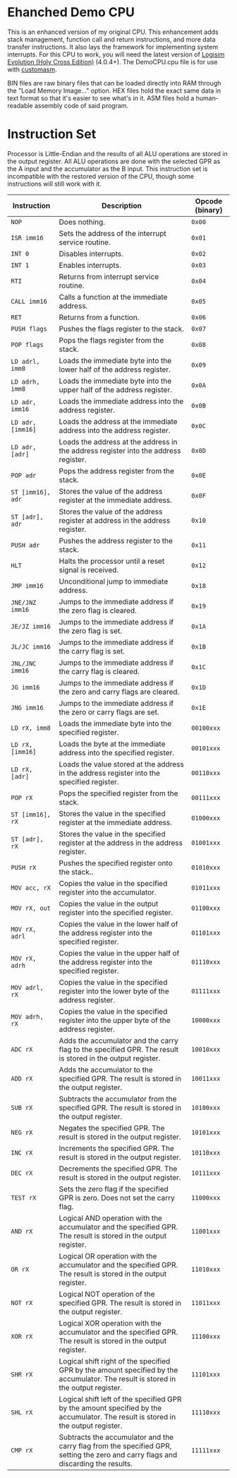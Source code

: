 # Ehanched Demo CPU
This is an enhanced version of my original CPU.  This enhancement adds stack management, function call and return instructions, and more data transfer instructions.  It also lays the framework for implementing system interrupts. For this CPU to work, you will need the latest version of [Logisim Evolution (Holy Cross Edition)](https://github.com/kevinawalsh/logisim-evolution) (4.0.4+).  The DemoCPU.cpu file is for use with [customasm](https://github.com/hlorenzi/customasm).

BIN files are raw binary files that can be loaded directly into RAM through the "Load Memory Image..." option.  HEX files hold the exact same data in text format so that it's easier to see what's in it.  ASM files hold a human-readable assembly code of said program.

# Instruction Set
Processor is Little-Endian and the results of all ALU operations are stored in the output register.  All ALU operations are done with the selected GPR as the A input and the accumulator as the B input.  This instruction set is incompatible with the restored version of the CPU, though some instructions will still work with it.

| Instruction | Description | Opcode (binary) |
| ----------- | ----------- | --------------- |
| `NOP` | Does nothing. | `0x00` |
| `ISR imm16` | Sets the address of the interrupt service routine. | `0x01` |
| `INT 0` | Disables interrupts. | `0x02` |
| `INT 1` | Enables interrupts. | `0x03` |
| `RTI` | Returns from interrupt service routine. | `0x04` |
| `CALL imm16` | Calls a function at the immediate address. | `0x05` |
| `RET` | Returns from a function. | `0x06` |
| `PUSH flags` | Pushes the flags register to the stack. | `0x07` |
| `POP flags` | Pops the flags register from the stack. | `0x08` |
| `LD adrl, imm8` | Loads the immediate byte into the lower half of the address register. | `0x09` |
| `LD adrh, imm8` | Loads the immediate byte into the upper half of the address register. | `0x0A` |
| `LD adr, imm16` | Loads the immediate address into the address register. | `0x0B` |
| `LD adr, [imm16]` | Loads the address at the immediate address into the address register. | `0x0C` |
| `LD adr, [adr]` | Loads the address at the address in the address register into the address register. | `0x0D` |
| `POP adr` | Pops the address register from the stack. | `0x0E` |
| `ST [imm16], adr` | Stores the value of the address register at the immediate address. | `0x0F` |
| `ST [adr], adr` | Stores the value of the address register at address in the address register. | `0x10` |
| `PUSH adr` | Pushes the address register to the stack. | `0x11` |
| `HLT` | Halts the processor until a reset signal is received. | `0x12` |
| `JMP imm16` | Unconditional jump to immediate address. | `0x18` |
| `JNE/JNZ imm16` | Jumps to the immediate address if the zero flag is cleared. | `0x19` |
| `JE/JZ imm16` | Jumps to the immediate address if the zero flag is set. | `0x1A` |
| `JL/JC imm16` | Jumps to the immediate address if the carry flag is set. | `0x1B` |
| `JNL/JNC imm16` | Jumps to the immediate address if the carry flag is cleared. | `0x1C` |
| `JG imm16` | Jumps to the immediate address if the zero and carry flags are cleared. | `0x1D` |
| `JNG imm16` | Jumps to the immediate address if the zero or carry flags are set. | `0x1E` |
| `LD rX, imm8` | Loads the immediate byte into the specified register. | `00100xxx` |
| `LD rX, [imm16]` | Loads the byte at the immediate address into the specified register. | `00101xxx` |
| `LD rX, [adr]` | Loads the value stored at the address in the address register into the specified register. | `00110xxx` |
| `POP rX` | Pops the specified register from the stack. | `00111xxx` |
| `ST [imm16], rX` | Stores the value in the specified register at the immediate address. | `01000xxx` |
| `ST [adr], rX` | Stores the value in the specified register at the address in the address register. | `01001xxx` |
| `PUSH rX` | Pushes the specified register onto the stack.. | `01010xxx` |
| `MOV acc, rX` | Copies the value in the specified register into the accumulator. | `01011xxx` |
| `MOV rX, out` | Copies the value in the output register into the specified register. | `01100xxx` |
| `MOV rX, adrl` | Copies the value in the lower half of the address register into the specified register. | `01101xxx` |
| `MOV rX, adrh` | Copies the value in the upper half of the address register into the specified register. | `01110xxx` |
| `MOV adrl, rX` | Copies the value in the specified register into the lower byte of the address register. | `01111xxx` |
| `MOV adrh, rX` | Copies the value in the specified register into the upper byte of the address register. | `10000xxx` |
| `ADC rX` | Adds the accumulator and the carry flag to the specified GPR.  The result is stored in the output register. | `10010xxx` |
| `ADD rX` | Adds the accumulator to the specified GPR.  The result is stored in the output register. | `10011xxx` |
| `SUB rX` | Subtracts the accumulator from the specified GPR.  The result is stored in the output register.  | `10100xxx` |
| `NEG rX` | Negates the specified GPR.  The result is stored in the output register. | `10101xxx` |
| `INC rX` | Increments the specified GPR.  The result is stored in the output register. | `10110xxx` |
| `DEC rX` | Decrements the specified GPR.  The result is stored in the output register. | `10111xxx` |
| `TEST rX` | Sets the zero flag if the specified GPR is zero.  Does not set the carry flag. | `11000xxx` |
| `AND rX` | Logical AND operation with the accumulator and the specified GPR.  The result is stored in the output register. | `11001xxx` |
| `OR rX` | Logical OR operation with the accumulator and the specified GPR.  The result is stored in the output register. | `11010xxx` |
| `NOT rX` | Logical NOT operation of the specified GPR.  The result is stored in the output register. | `11011xxx` |
| `XOR rX` | Logical XOR operation with the accumulator and the specified GPR.  The result is stored in the output register. | `11100xxx` |
| `SHR rX` | Logical shift right of the specified GPR by the amount specified by the accumulator.  The result is stored in the output register. | `11101xxx` |
| `SHL rX` | Logical shift left of the specified GPR by the amount specified by the accumulator.  The result is stored in the output register. | `11110xxx` |
| `CMP rX` | Subtracts the accumulator and the carry flag from the specified GPR, setting the zero and carry flags and discarding the results.  | `11111xxx` |
